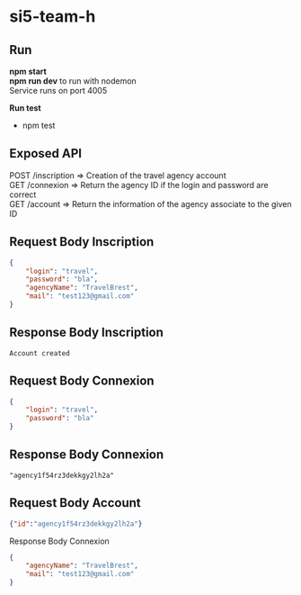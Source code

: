 # si5-team-h

## Run
**npm start**  
**npm run dev** to run with nodemon  
Service runs on port 4005 

**Run test**

- npm test

## Exposed API
POST /inscription => Creation of the travel agency account <br/>
GET /connexion => Return the agency ID if the login and password are correct <br/>
GET /account => Return the information of the agency associate to the given ID <br/>

Request Body Inscription
----

```json
{
    "login": "travel",
    "password": "bla",
    "agencyName": "TravelBrest",
    "mail": "test123@gmail.com"
}
```
Response Body Inscription
----
```
Account created
```

Request Body Connexion
----

```json
{
    "login": "travel",
    "password": "bla"
}
```
Response Body Connexion
----
```
"agency1f54rz3dekkgy2lh2a"
```

Request Body Account
----

```json
{"id":"agency1f54rz3dekkgy2lh2a"}
```
Response Body Connexion
```json
{
    "agencyName": "TravelBrest",
    "mail": "test123@gmail.com"
}
```
       
